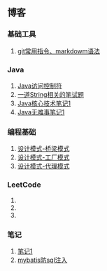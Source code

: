 ## 博客
### 基础工具
1. [git常用指令、markdowm语法](https://github.com/hiyaojie/blog/blob/master/docs/1.md) 

### Java
1. [Java访问控制符](https://github.com/hiyaojie/blog/blob/master/docs/Java1.md)
2. [一道String相关的笔试题](https://github.com/hiyaojie/blog/blob/master/docs/Java2.md)
3. [Java核心技术笔记1](https://github.com/hiyaojie/blog/blob/master/docs/核心技术笔记1.md)
4. [Java无难事笔记1](https://github.com/hiyaojie/blog/blob/master/docs/Java%E6%97%A0%E9%9A%BE%E4%BA%8B%E7%AC%94%E8%AE%B0.md)

### 编程基础
1. [设计模式-桥梁模式](https://github.com/hiyaojie/blog/blob/master/docs/dp桥梁模式.md)
2. [设计模式-工厂模式](https://github.com/hiyaojie/blog/blob/master/docs/dp工厂模式.md)
3. [设计模式-代理模式](https://github.com/hiyaojie/blog/blob/master/docs/dp/代理模式.md)

### LeetCode
1.  
2. 
3. 

### 笔记
1. [笔记1](https://github.com/hiyaojie/blog/blob/master/docs/notes/note1.md)
2. [mybatis防sql注入](https://github.com/hiyaojie/blog/blob/master/docs/notes/mybatis%E9%98%B2sql%E6%B3%A8%E5%85%A5.md)
